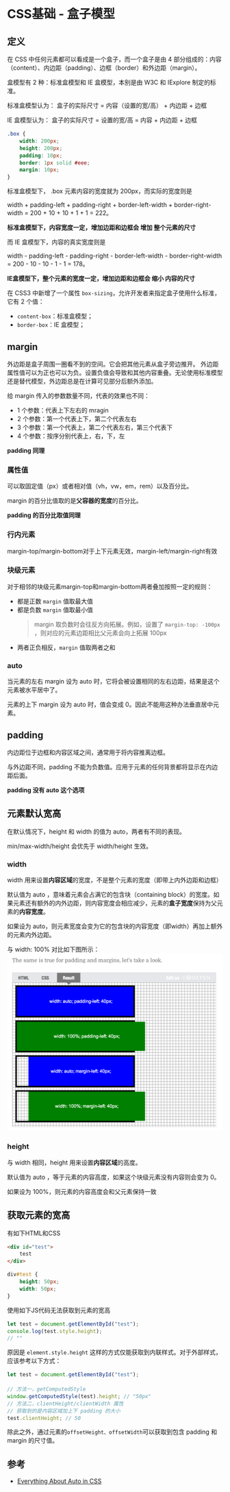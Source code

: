 # CSS基础 - 盒子模型
## 定义
在 CSS 中任何元素都可以看成是一个盒子，而一个盒子是由 4 部分组成的：内容（content）、内边距（padding）、边框（border）和外边距（margin）。

盒模型有 2 种：标准盒模型和 IE 盒模型，本别是由 W3C 和 IExplore 制定的标准。

标准盒模型认为：
盒子的实际尺寸 = 内容（设置的宽/高） + 内边距 + 边框

IE 盒模型认为：
盒子的实际尺寸 = 设置的宽/高 = 内容 + 内边距 + 边框

```css
.box {
    width: 200px;
    height: 200px;
    padding: 10px;
    border: 1px solid #eee;
    margin: 10px;
}
```

标准盒模型下， .box 元素内容的宽度就为 200px，而实际的宽度则是 

width + padding-left + padding-right + border-left-width + border-right-width = 200 + 10 + 10 + 1 + 1 = 222。

**标准盒模型下，内容宽度一定，增加边距和边框会 增加 整个元素的尺寸**

而 IE 盒模型下，内容的真实宽度则是 

width - padding-left - padding-right - border-left-width - border-right-width = 200 - 10 - 10 - 1 - 1 = 178。

**IE盒模型下，整个元素的宽度一定，增加边距和边框会 缩小 内容的尺寸**

在 CSS3 中新增了一个属性 `box-sizing`，允许开发者来指定盒子使用什么标准，它有 2 个值：
- `content-box`：标准盒模型；
- `border-box`：IE 盒模型；

## margin
外边距是盒子周围一圈看不到的空间。它会把其他元素从盒子旁边推开。 外边距属性值可以为正也可以为负。设置负值会导致和其他内容重叠。无论使用标准模型还是替代模型，外边距总是在计算可见部分后额外添加。

给 margin 传入的参数数量不同，代表的效果也不同：
- 1 个参数：代表上下左右的 mragin
- 2 个参数：第一个代表上下，第二个代表左右
- 3 个参数：第一个代表上，第二个代表左右，第三个代表下
- 4 个参数：按序分别代表上，右，下，左

**padding 同理**

### 属性值
可以取固定值（px）或者相对值（vh，vw，em，rem）以及百分比。

margin 的百分比值取的是**父容器的宽度**的百分比。

**padding 的百分比取值同理**

### 行内元素 
margin-top/margin-bottom对于上下元素无效，margin-left/margin-right有效

### 块级元素
对于相邻的块级元素margin-top和margin-bottom两者叠加按照一定的规则：
- 都是正数 `margin` 值取最大值
- 都是负数 `margin` 值取最小值
    > margin 取负数时会往反方向拓展。例如，设置了 `margin-top: -100px` ，则对应的元素边距相比父元素会向上拓展 100px
- 两者正负相反，`margin` 值取两者之和

### auto
当元素的左右 margin 设为 auto 时，它将会被设置相同的左右边距，结果是这个元素被水平居中了。

元素的上下 margin 设为 auto 时，值会变成 0。因此不能用这种办法垂直居中元素。

## padding
内边距位于边框和内容区域之间，通常用于将内容推离边框。

与外边距不同，padding 不能为负数值。应用于元素的任何背景都将显示在内边距后面。

**padding 没有 auto 这个选项**

## 元素默认宽高
在默认情况下，height 和 width 的值为 auto，两者有不同的表现。

min/max-width/height 会优先于 width/height 生效。

### width
width 用来设置**内容区域**的宽度，不是整个元素的宽度（即带上内外边距和边框）

默认值为 auto ，意味着元素会占满它的包含块（containing block）的宽度。如果元素还有额外的内外边距，则内容宽度会相应减少，元素的**盒子宽度**保持为父元素的**内容宽度**。

如果设为 auto，则元素宽度会变为它的包含块的内容宽度（即width）再加上额外的元素内外边距。

与 width: 100% 对比如下图所示：
![img](../static/Box_Model_1.png)

### height
与 width 相同，height 用来设置**内容区域**的高度。

默认值为 auto ，等于元素的内容高度，如果这个块级元素没有内容则会变为 0。

如果设为 100%，则元素的内容高度会和父元素保持一致

## 获取元素的宽高
有如下HTML和CSS
```html
<div id="test">
    test
</div>
```

```css
div#test {
    height: 50px;
    width: 50px;
}
```
使用如下JS代码无法获取到元素的宽高
```js
let test = document.getElementById("test");
console.log(test.style.height);
// ""
```

原因是 `element.style.height` 这样的方式仅能获取到内联样式。对于外部样式，应该参考以下方式：
```js
let test = document.getElementById("test");

// 方法一，getComputedStyle
window.getComputedStyle(test).height; // "50px"
// 方法二，clientHeight/clientWidth 属性
// 获取到的是内容区域加上下 padding 的大小
test.clientHeight; // 50
```

除此之外，通过元素的`offsetHeight、offsetWidth`可以获取到包含 padding 和 margin 的尺寸值。

## 参考
- [Everything About Auto in CSS
](https://ishadeed.com/article/auto-css/)
